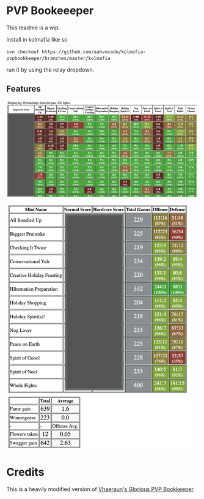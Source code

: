 # PVP Bookeeeper
This readme is a wip.

Install in kolmafia like so

`svn checkout https://github.com/aahvocado/kolmafia-pvpbookkeeper/branches/master/kolmafia`

run it by using the relay dropdown.

## Features
![Screenshot of Matchups](./matchup-screenshot.png)


![Screenshot of Matchups](./minigame-screenshot.png)

# Credits
This is a heavily modified version of [Vhaeraun's Glorious PVP Bookkeeper](https://kolmafia.us/threads/vhaerauns-glorious-pvp-bookkeeper.10762/).

